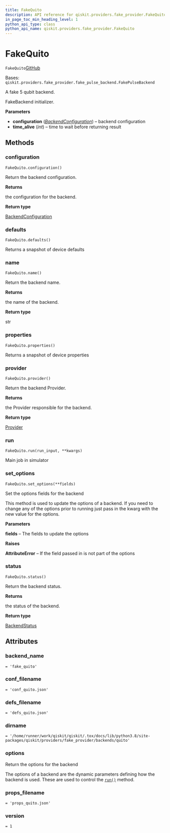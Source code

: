 ```yaml
---
title: FakeQuito
description: API reference for qiskit.providers.fake_provider.FakeQuito
in_page_toc_min_heading_level: 1
python_api_type: class
python_api_name: qiskit.providers.fake_provider.FakeQuito
---
```


# FakeQuito

<span id="qiskit.providers.fake_provider.FakeQuito" />

`FakeQuito`[GitHub](https://github.com/qiskit/qiskit/tree/stable/0.20/qiskit/providers/fake_provider/backends/quito/fake_quito.py "view source code")

Bases: `qiskit.providers.fake_provider.fake_pulse_backend.FakePulseBackend`

A fake 5 qubit backend.

FakeBackend initializer.

**Parameters**

*   **configuration** ([*BackendConfiguration*](qiskit.providers.models.BackendConfiguration "qiskit.providers.models.BackendConfiguration")) – backend configuration
*   **time\_alive** (*int*) – time to wait before returning result

## Methods

### configuration

<span id="qiskit.providers.fake_provider.FakeQuito.configuration" />

`FakeQuito.configuration()`

Return the backend configuration.

**Returns**

the configuration for the backend.

**Return type**

[BackendConfiguration](qiskit.providers.models.BackendConfiguration "qiskit.providers.models.BackendConfiguration")

### defaults

<span id="qiskit.providers.fake_provider.FakeQuito.defaults" />

`FakeQuito.defaults()`

Returns a snapshot of device defaults

### name

<span id="qiskit.providers.fake_provider.FakeQuito.name" />

`FakeQuito.name()`

Return the backend name.

**Returns**

the name of the backend.

**Return type**

str

### properties

<span id="qiskit.providers.fake_provider.FakeQuito.properties" />

`FakeQuito.properties()`

Returns a snapshot of device properties

### provider

<span id="qiskit.providers.fake_provider.FakeQuito.provider" />

`FakeQuito.provider()`

Return the backend Provider.

**Returns**

the Provider responsible for the backend.

**Return type**

[Provider](qiskit.providers.Provider "qiskit.providers.Provider")

### run

<span id="qiskit.providers.fake_provider.FakeQuito.run" />

`FakeQuito.run(run_input, **kwargs)`

Main job in simulator

### set\_options

<span id="qiskit.providers.fake_provider.FakeQuito.set_options" />

`FakeQuito.set_options(**fields)`

Set the options fields for the backend

This method is used to update the options of a backend. If you need to change any of the options prior to running just pass in the kwarg with the new value for the options.

**Parameters**

**fields** – The fields to update the options

**Raises**

**AttributeError** – If the field passed in is not part of the options

### status

<span id="qiskit.providers.fake_provider.FakeQuito.status" />

`FakeQuito.status()`

Return the backend status.

**Returns**

the status of the backend.

**Return type**

[BackendStatus](qiskit.providers.models.BackendStatus "qiskit.providers.models.BackendStatus")

## Attributes

<span id="qiskit.providers.fake_provider.FakeQuito.backend_name" />

### backend\_name

`= 'fake_quito'`

<span id="qiskit.providers.fake_provider.FakeQuito.conf_filename" />

### conf\_filename

`= 'conf_quito.json'`

<span id="qiskit.providers.fake_provider.FakeQuito.defs_filename" />

### defs\_filename

`= 'defs_quito.json'`

<span id="qiskit.providers.fake_provider.FakeQuito.dirname" />

### dirname

`= '/home/runner/work/qiskit/qiskit/.tox/docs/lib/python3.8/site-packages/qiskit/providers/fake_provider/backends/quito'`

<span id="qiskit.providers.fake_provider.FakeQuito.options" />

### options

Return the options for the backend

The options of a backend are the dynamic parameters defining how the backend is used. These are used to control the [`run()`](qiskit.providers.fake_provider.FakeQuito#run "qiskit.providers.fake_provider.FakeQuito.run") method.

<span id="qiskit.providers.fake_provider.FakeQuito.props_filename" />

### props\_filename

`= 'props_quito.json'`

<span id="qiskit.providers.fake_provider.FakeQuito.version" />

### version

`= 1`

